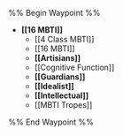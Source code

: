%% Begin Waypoint %%
- **[[16 MBTI]]**
	- [[4 Class MBTI]]
	- [[16 MBTI]]
	- **[[Artisians]]**
	- [[Cognitive Function]]
	- **[[Guardians]]**
	- **[[Idealist]]**
	- **[[Intellectual]]**
	- [[MBTI Tropes]]

%% End Waypoint %%
